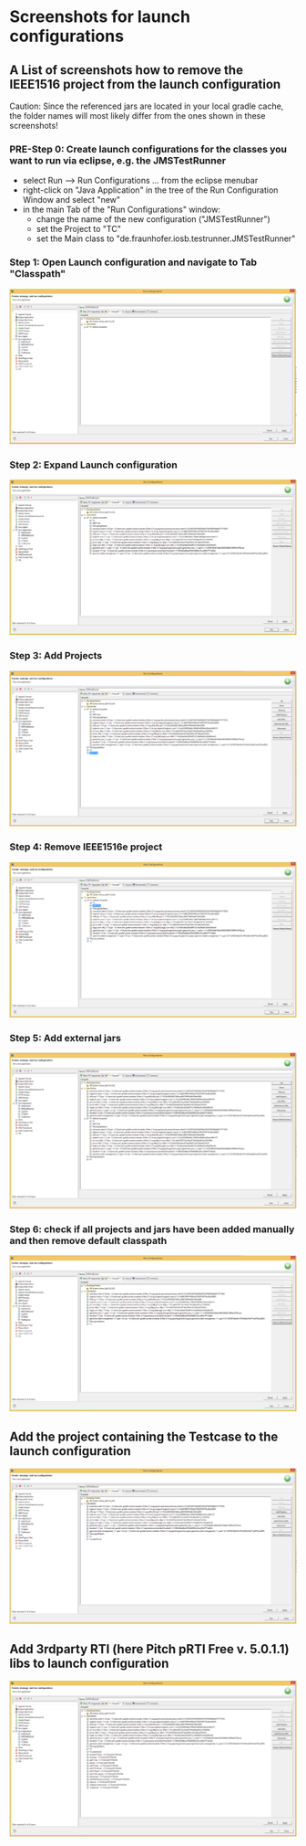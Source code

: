 # Screenshots for launch configurations
## A List of screenshots how to remove the IEEE1516 project from the launch configuration
Caution: Since the referenced jars are located in your local gradle cache, the folder names will most likely differ from the ones shown in these screenshots!

### PRE-Step 0: Create launch configurations for the classes you want to run via eclipse, e.g. the JMSTestRunner
 * select  Run --> Run Configurations ... from the eclipse menubar
 * right-click on "Java Application" in the tree of the Run Configuration Window and select "new"
 * in the main Tab of the "Run Configurations" window:
   * change the name of the new configuration ("JMSTestRunner")
   * set the Project to "TC"
   * set the Main class to "de.fraunhofer.iosb.testrunner.JMSTestRunner"


### Step 1: Open Launch configuration and navigate to Tab "Classpath"
![](images/run_configuration_001.PNG)
### Step 2: Expand Launch configuration
![](images/run_configuration_002.PNG)
### Step 3: Add Projects
![](images/run_configuration_003.PNG)
### Step 4: Remove IEEE1516e project
![](images/run_configuration_004.PNG)
### Step 5: Add external jars
![](images/run_configuration_005.PNG)
### Step 6: check if all projects and jars have been added manually and then remove default classpath
![](images/run_configuration_006.PNG)


## Add the project containing the Testcase to the launch configuration
![](images/run_configuration_007.PNG)
## Add 3rdparty RTI (here Pitch pRTI Free v. 5.0.1.1) libs to launch configuration
![](images/run_configuration_008.PNG)
